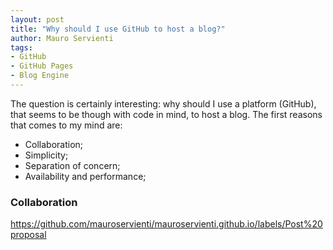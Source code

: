 ```yaml
---
layout: post
title: "Why should I use GitHub to host a blog?"
author: Mauro Servienti
tags:
- GitHub
- GitHub Pages
- Blog Engine
---
```


The question is certainly interesting: why should I use a platform (GitHub), that seems to be though with code in mind, to host a blog. The first reasons that comes to my mind are:
* Collaboration;
* Simplicity;
* Separation of concern;
* Availability and performance;

### Collaboration

https://github.com/mauroservienti/mauroservienti.github.io/labels/Post%20proposal